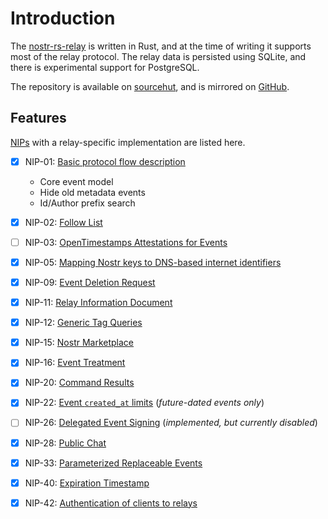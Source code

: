 # Introduction

The [nostr-rs-relay](https://github.com/scsibug/nostr-rs-relay "nostr-rs-relay GitHub") is written in Rust, and at the time of writing it supports most of the relay protocol. The relay data is persisted using SQLite, and there is experimental support for PostgreSQL.

The repository is available on [sourcehut](https://sr.ht/~gheartsfield/nostr-rs-relay "nostr-rs-relay sourcehut"), and is mirrored on [GitHub](https://github.com/scsibug/nostr-rs-relay "nostr-rs-relay GitHub").

## Features

[NIPs](https://github.com/nostr-protocol/nips "NIPs") with a relay-specific implementation are listed here.

- [x] NIP-01: [Basic protocol flow description](https://github.com/nostr-protocol/nips/blob/master/01.md "Basic protocol flow description")

  - Core event model
  - Hide old metadata events
  - Id/Author prefix search

- [x] NIP-02: [Follow List](https://github.com/nostr-protocol/nips/blob/master/02.md "Follow List")

- [ ] NIP-03: [OpenTimestamps Attestations for Events](https://github.com/nostr-protocol/nips/blob/master/03.md "OpenTimestamps Attestations for Events")

- [x] NIP-05: [Mapping Nostr keys to DNS-based internet identifiers](https://github.com/nostr-protocol/nips/blob/master/05.md "Mapping Nostr keys to DNS-based internet identifiers")

- [x] NIP-09: [Event Deletion Request](https://github.com/nostr-protocol/nips/blob/master/09.md "Event Deletion Request")

- [x] NIP-11: [Relay Information Document](https://github.com/nostr-protocol/nips/blob/master/11.md "Relay Information Document")

- [x] NIP-12: [Generic Tag Queries](https://github.com/nostr-protocol/nips/blob/master/12.md "Generic Tag Queries")

- [x] NIP-15: [Nostr Marketplace](https://github.com/nostr-protocol/nips/blob/master/15.md "Nostr Marketplace")

- [x] NIP-16: [Event Treatment](https://github.com/nostr-protocol/nips/blob/master/16.md "Event Treatment")

- [x] NIP-20: [Command Results](https://github.com/nostr-protocol/nips/blob/master/20.md "Command Results")

- [x] NIP-22: [Event `created_at` limits](https://github.com/nostr-protocol/nips/blob/master/22.md "Event `created_at` limits") (_future-dated events only_)

- [ ] NIP-26: [Delegated Event Signing](https://github.com/nostr-protocol/nips/blob/master/26.md "Delegated Event Signing") (_implemented, but currently disabled_)

- [x] NIP-28: [Public Chat](https://github.com/nostr-protocol/nips/blob/master/28.md "Public Chat")

- [x] NIP-33: [Parameterized Replaceable Events](https://github.com/nostr-protocol/nips/blob/master/33.md "Parameterized Replaceable Events")

- [x] NIP-40: [Expiration Timestamp](https://github.com/nostr-protocol/nips/blob/master/40.md "Expiration Timestamp")

- [x] NIP-42: [Authentication of clients to relays](https://github.com/nostr-protocol/nips/blob/master/42.md "Authentication of clients to relays")
